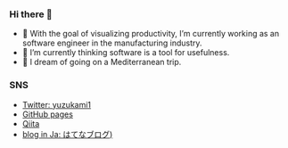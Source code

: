 ### Hi there 👋

- 🔭 With the goal of visualizing productivity, I’m currently working as an software engineer in the manufacturing industry.
- 🌱 I’m currently thinking software is a tool for usefulness.
- 🤔 I dream of going on a Mediterranean trip.

### SNS

- [Twitter: yuzukami1](https://twitter.com/yuzukami1)
- [GitHub pages](https://yuzukami1.github.io/yuzukami1.gihub.io/)
- [Qiita](https://qiita.com/yuzukami1)
- [blog in Ja: はてなブログ)](https://yuzukami1.hatenablog.com)

<!--
**yuzukami1/yuzukami1** is a ✨ _special_ ✨ repository because its `README.md` (this file) appears on your GitHub profile.

Here are some ideas to get you started:

- 🔭 I’m currently working on ...
- 🌱 I’m currently learning ...
- 👯 I’m looking to collaborate on ...
- 🤔 I’m looking for help with ...
- 💬 Ask me about ...
- 📫 How to reach me: ...
- 😄 Pronouns: ...
- ⚡ Fun fact: ...
-->
